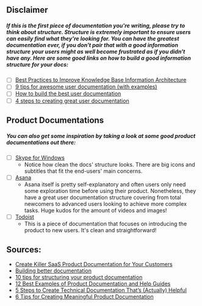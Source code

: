 ## Disclaimer
##### If this is the first piece of documentation you're writing, please try to think about structure. Structure is extremely important to ensure users can easily find what they're looking for. You can have the greatest documentation ever, if you don't pair that with a good information structure your users might as well become frustrated as if you didn't have any. Here are some good links on how to build a good information structure for your docs:
  * [ ] [Best Practices to Improve Knowledge Base Information Architecture](https://document360.io/blog/knowledge-base-information-architecture/)
  * [ ] [9 tips for awesome user documentation (with examples)](https://www.techsmith.com/blog/awesome-user-documentation/)
  * [ ] [How to build the best user documentation](https://www.techsmith.com/blog/user-documentation/)
  * [ ] [4 steps to creating great user documentation](https://formidableforms.com/4-steps-to-creating-great-end-user-documentation/)
## Product Documentations
##### You can also get some inspiration by taking a look at some good product documentations out there:
  * [ ] [Skype for Windows](https://support.skype.com/en/skype/windows-desktop/)
    * Notice how clean the docs' structure looks. There are big icons and subtitles that fit the end-users' main concerns.
  * [ ] [Asana](https://asana.com/pt/guide)
    * Asana itself is pretty self-explanatory and often users only need some exploration time before using their product. Nonetheless, they have a great user documentation structure covering from total newcomers to advanced users looking to achieve more complex tasks. Huge kudos for the amount of videos and images!
  * [ ] [Todoist](https://doist.com/blog/how-to-use-todoist-effectively/)
    * This is a piece of documentation that focuses on introducing the product to new users. It's clean and straightforward!

## Sources:
  * [Create Killer SaaS Product Documentation for Your Customers](https://document360.io/blog/saas-product-documentation-software/)
  * [Building better documentation](https://www.atlassian.com/software/confluence/documentation)
  * [10 tips for structuring your product documentation](https://developerhub.io/blog/10-tips-for-structuring-your-product-documentation/)
  * [12 Best Examples of Product Documentation and Help Guides](https://documentor.in/2148/best-examples-product-documentation-guides/)
  * [5 Steps to Create Technical Documentation That’s (Actually) Helpful](https://plan.io/blog/technical-documentation/)
  * [6 Tips for Creating Meaningful Product Documentation](http://www.novatekcom.com/blog/bid/379708/6-tips-for-creating-product-documentation-that-talks-to-your-customer)
